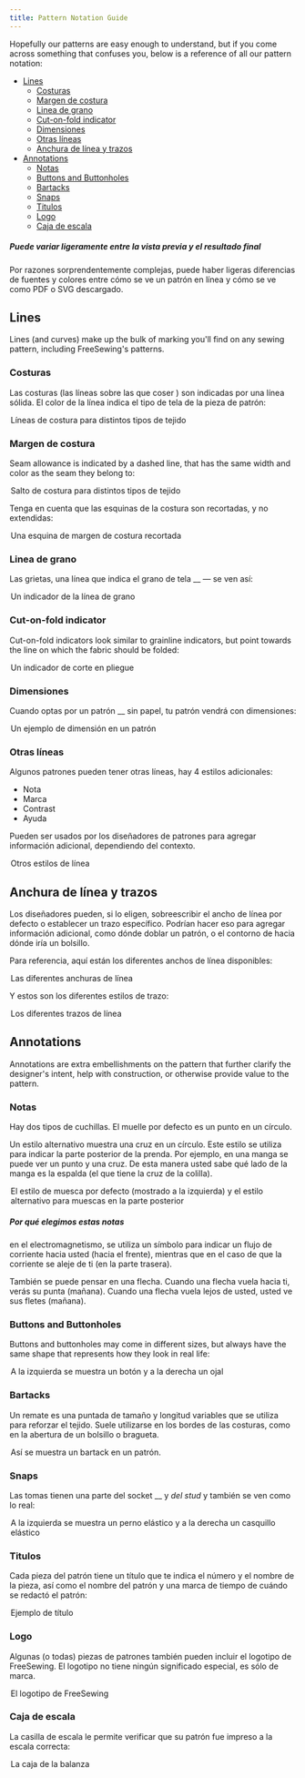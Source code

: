 ```yaml
---
title: Pattern Notation Guide
---
```


Hopefully our patterns are easy enough to understand, but if you come across something that confuses you, below is a reference of all our pattern notation:

- [Lines](#lines)
  - [Costuras](#seams)
  - [Margen de costura](#seam-allowance)
  - [Linea de grano](#grainline)
  - [Cut-on-fold indicator](#cut-on-fold-indicator)
  - [Dimensiones](#dimensions)
  - [Otras líneas](#other-lines)
  - [Anchura de línea y trazos](#line-widths-and-strokes)
- [Annotations](#annotations)
  - [Notas](#notches)
  - [Buttons and Buttonholes](#buttons-and-buttonholes)
  - [Bartacks](#bartacks)
  - [Snaps](#snaps)
  - [Titulos](#titles)
  - [Logo](#logo)
  - [Caja de escala](#scale-box)

<Tip>

##### Puede variar ligeramente entre la vista previa y el resultado final

Por razones sorprendentemente complejas, puede haber ligeras
diferencias de fuentes y colores entre cómo se ve un patrón en línea
y cómo se ve como PDF o SVG descargado.

</Tip>

## Lines

Lines (and curves) make up the bulk of marking you'll find on any sewing pattern, including FreeSewing's patterns.

### Costuras

Las costuras (las líneas sobre las que coser ) son indicadas por una línea sólida. El color de la línea indica el tipo de tela de la pieza de patrón:

<Legend part="fabricLines">

Líneas de costura para distintos tipos de tejido

</Legend>

### Margen de costura

Seam allowance is indicated by a dashed line, that has the same width and color as the seam they belong to:

<Legend part="saLines"> Salto de costura para distintos tipos de tejido </Legend>

Tenga en cuenta que las esquinas de la costura son recortadas, y no extendidas:

<Legend part="sa"> Una esquina de margen de costura recortada </Legend>

### Linea de grano

Las grietas, una línea que indica el grano de tela __ — se ven así:

<Legend part="grainline">

Un indicador de la línea de grano

</Legend>

### Cut-on-fold indicator

Cut-on-fold indicators look similar to grainline indicators, but point towards the line on which the fabric should be folded:

<Legend part="cutonfold">

Un indicador de corte en pliegue

</Legend>

### Dimensiones

Cuando optas por un patrón __ sin papel, tu patrón vendrá con dimensiones:

<Legend part="dimension">

Un ejemplo de dimensión en un patrón

</Legend>

### Otras líneas

Algunos patrones pueden tener otras líneas, hay 4 estilos adicionales:

- Nota
- Marca
- Contrast
- Ayuda

Pueden ser usados por los diseñadores de patrones para agregar información adicional, dependiendo del contexto.

<Legend part="otherLines">

Otros estilos de línea

</Legend>

## Anchura de línea y trazos

Los diseñadores pueden, si lo eligen, sobreescribir el ancho de línea por defecto o establecer un trazo específico. Podrían hacer eso para agregar información adicional, como dónde doblar un patrón, o el contorno de hacia dónde iría un bolsillo.

Para referencia, aquí están los diferentes anchos de línea disponibles:

<Legend part="lineWidths">

Las diferentes anchuras de línea

</Legend>

Y estos son los diferentes estilos de trazo:

<Legend part="lineStrokes">

Los diferentes trazos de línea

</Legend>

## Annotations

Annotations are extra embellishments on the pattern that further clarify the designer's intent, help with construction, or otherwise provide value to the pattern.

### Notas

Hay dos tipos de cuchillas. El muelle por defecto es un punto en un círculo.

Un estilo alternativo muestra una cruz en un círculo. Este estilo se utiliza para indicar la parte posterior de la prenda. Por ejemplo, en una manga se puede ver un punto y una cruz. De esta manera usted sabe qué lado de la manga es la espalda (el que tiene la cruz de la colilla).

<Legend part="notches"> 

El estilo de muesca por defecto (mostrado a la izquierda) y el estilo alternativo para muescas en la parte posterior

</Legend>

<Tip>

##### Por qué elegimos estas notas

en el electromagnetismo, se utiliza un símbolo para indicar un flujo de corriente hacia usted (hacia el frente),
mientras que en el caso de que la corriente se aleje de ti (en la parte trasera).

También se puede pensar en una flecha. Cuando una flecha vuela hacia ti, verás su punta (mañana).
Cuando una flecha vuela lejos de usted, usted ve sus fletes (mañana).

</Tip>

### Buttons and Buttonholes

Buttons and buttonholes may come in different sizes, but always have the same shape that represents how they look in real life:

<Legend part="buttons">

A la izquierda se muestra un botón y a la derecha un ojal

</Legend>

### Bartacks

Un remate es una puntada de tamaño y longitud variables que se utiliza para reforzar el tejido. Suele utilizarse en los bordes de las costuras, como en la abertura de un bolsillo o bragueta.

<Legend part="bartack">

Así se muestra un bartack en un patrón. 
</Legend>

### Snaps

Las tomas tienen una parte del socket __ y _del stud_ y también se ven como lo real:

<Legend part="snaps">

A la izquierda se muestra un perno elástico y a la derecha un casquillo elástico

</Legend>

### Titulos

Cada pieza del patrón tiene un título que te indica el número y el nombre de la pieza, así como el nombre del patrón y una marca de tiempo de cuándo se redactó el patrón:

<Legend part="title">

Ejemplo de título

</Legend>

### Logo

Algunas (o todas) piezas de patrones también pueden incluir el logotipo de FreeSewing. El logotipo no tiene ningún significado especial, es sólo de marca.

<Legend part="logo">

El logotipo de FreeSewing

</Legend>

### Caja de escala

La casilla de escala le permite verificar que su patrón fue impreso a la escala correcta:

<Legend part="scalebox">

La caja de la balanza

</Legend>


